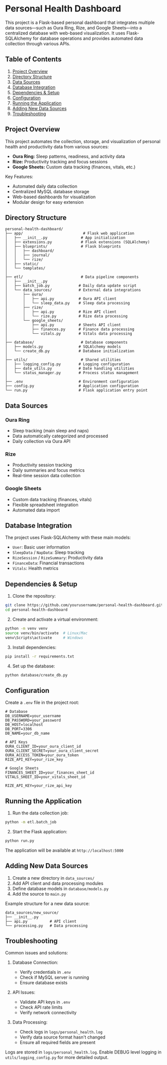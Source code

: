 # Personal Health Dashboard

This project is a Flask-based personal dashboard that integrates multiple data sources—such as Oura Ring, Rize, and Google Sheets—into a centralized database with web-based visualization. It uses Flask-SQLAlchemy for database operations and provides automated data collection through various APIs.

## Table of Contents

1. [Project Overview](#project-overview)
2. [Directory Structure](#directory-structure)
3. [Data Sources](#data-sources)
4. [Database Integration](#database-integration)
5. [Dependencies & Setup](#dependencies--setup)
6. [Configuration](#configuration)
7. [Running the Application](#running-the-application)
8. [Adding New Data Sources](#adding-new-data-sources)
9. [Troubleshooting](#troubleshooting)

## Project Overview

This project automates the collection, storage, and visualization of personal health and productivity data from various sources:

- **Oura Ring:** Sleep patterns, readiness, and activity data
- **Rize:** Productivity tracking and focus sessions
- **Google Sheets:** Custom data tracking (finances, vitals, etc.)

Key Features:
- Automated daily data collection
- Centralized MySQL database storage
- Web-based dashboards for visualization
- Modular design for easy extension

## Directory Structure

```
personal-health-dashboard/
├── app/                           # Flask web application
│   ├── __init__.py               # App initialization
│   ├── extensions.py             # Flask extensions (SQLAlchemy)
│   ├── blueprints/               # Flask blueprints
│   │   ├── dashboard/
│   │   ├── journal/
│   │   └── rize/
│   ├── static/
│   └── templates/
│
├── etl/                          # Data pipeline components
│   ├── __init__.py
│   ├── batch_job.py             # Daily data update script
│   └── data_sources/            # External data integrations
│       ├── oura/
│       │   ├── api.py           # Oura API client
│       │   └── sleep_data.py    # Sleep data processing
│       ├── rize/
│       │   ├── api.py           # Rize API client
│       │   └── rize.py          # Rize data processing
│       └── google_sheets/
│           ├── api.py           # Sheets API client
│           ├── finances.py      # Finance data processing
│           └── vitals.py        # Vitals data processing
│
├── database/                     # Database components
│   ├── models.py                # SQLAlchemy models
│   └── create_db.py             # Database initialization
│
├── utils/                        # Shared utilities
│   ├── logging_config.py        # Logging configuration
│   ├── date_utils.py            # Date handling utilities
│   └── status_manager.py        # Process status management
│
├── .env                         # Environment configuration
├── config.py                    # Application configuration
└── run.py                       # Flask application entry point
```

## Data Sources

### Oura Ring
- Sleep tracking (main sleep and naps)
- Data automatically categorized and processed
- Daily collection via Oura API

### Rize
- Productivity session tracking
- Daily summaries and focus metrics
- Real-time session data collection

### Google Sheets
- Custom data tracking (finances, vitals)
- Flexible spreadsheet integration
- Automated data import

## Database Integration

The project uses Flask-SQLAlchemy with these main models:

- `User`: Basic user information
- `SleepData` / `NapData`: Sleep tracking
- `RizeSession` / `RizeSummary`: Productivity data
- `FinanceData`: Financial transactions
- `Vitals`: Health metrics

## Dependencies & Setup

1. Clone the repository:
```bash
git clone https://github.com/yourusername/personal-health-dashboard.git
cd personal-health-dashboard
```

2. Create and activate a virtual environment:
```bash
python -m venv venv
source venv/bin/activate  # Linux/Mac
venv\Scripts\activate     # Windows
```

3. Install dependencies:
```bash
pip install -r requirements.txt
```

4. Set up the database:
```bash
python database/create_db.py
```

## Configuration

Create a `.env` file in the project root:

```env
# Database
DB_USERNAME=your_username
DB_PASSWORD=your_password
DB_HOST=localhost
DB_PORT=3306
DB_NAME=your_db_name

# API Keys
OURA_CLIENT_ID=your_oura_client_id
OURA_CLIENT_SECRET=your_oura_client_secret
OURA_ACCESS_TOKEN=your_oura_token
RIZE_API_KEY=your_rize_key

# Google Sheets
FINANCES_SHEET_ID=your_finances_sheet_id
VITALS_SHEET_ID=your_vitals_sheet_id

RIZE_API_KEY=your_rize_api_key
```

## Running the Application

1. Run the data collection job:
```bash
python -m etl.batch_job
```

2. Start the Flask application:
```bash
python run.py
```

The application will be available at `http://localhost:5000`

## Adding New Data Sources

1. Create a new directory in `data_sources/`
2. Add API client and data processing modules
3. Define database models in `database/models.py`
4. Add the source to `main.py`

Example structure for a new data source:
```
data_sources/new_source/
├── __init__.py
├── api.py          # API client
└── processing.py   # Data processing
```

## Troubleshooting

Common issues and solutions:

1. Database Connection:
   - Verify credentials in `.env`
   - Check if MySQL server is running
   - Ensure database exists

2. API Issues:
   - Validate API keys in `.env`
   - Check API rate limits
   - Verify network connectivity

3. Data Processing:
   - Check logs in `logs/personal_health.log`
   - Verify data source format hasn't changed
   - Ensure all required fields are present

Logs are stored in `logs/personal_health.log`. Enable DEBUG level logging in `utils/logging_config.py` for more detailed output.